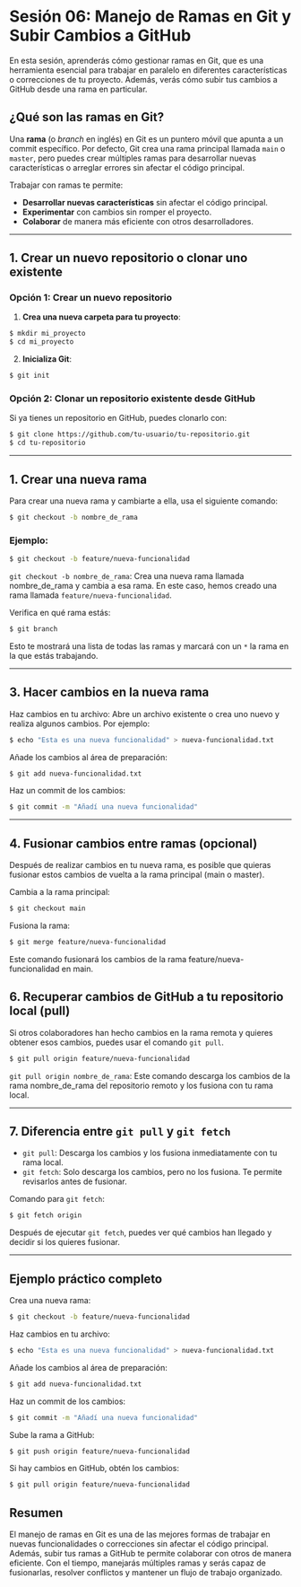 # Sesión 06: Manejo de Ramas en Git y Subir Cambios a GitHub

En esta sesión, aprenderás cómo gestionar ramas en Git, que es una herramienta esencial para trabajar en paralelo en diferentes características o correcciones de tu proyecto. Además, verás cómo subir tus cambios a GitHub desde una rama en particular.

## ¿Qué son las ramas en Git?

Una **rama** (o _branch_ en inglés) en Git es un puntero móvil que apunta a un commit específico. Por defecto, Git crea una rama principal llamada `main` o `master`, pero puedes crear múltiples ramas para desarrollar nuevas características o arreglar errores sin afectar el código principal.

Trabajar con ramas te permite:

  * **Desarrollar nuevas características** sin afectar el código principal.
  * **Experimentar** con cambios sin romper el proyecto.
  * **Colaborar** de manera más eficiente con otros desarrolladores.

---

## 1. Crear un nuevo repositorio o clonar uno existente

### Opción 1: Crear un nuevo repositorio

  1. **Crea una nueva carpeta para tu proyecto**:
```bash
$ mkdir mi_proyecto
$ cd mi_proyecto
```

  2. **Inicializa Git**:
```bash
$ git init
```

### Opción 2: Clonar un repositorio existente desde GitHub

Si ya tienes un repositorio en GitHub, puedes clonarlo con:
```bash
$ git clone https://github.com/tu-usuario/tu-repositorio.git
$ cd tu-repositorio
```

---

## 1. Crear una nueva rama

Para crear una nueva rama y cambiarte a ella, usa el siguiente comando:

```bash
$ git checkout -b nombre_de_rama
```

### Ejemplo:

```bash
$ git checkout -b feature/nueva-funcionalidad
```

`git checkout -b nombre_de_rama`: Crea una nueva rama llamada nombre_de_rama y cambia a esa rama. En este caso, hemos creado una rama llamada `feature/nueva-funcionalidad`.

Verifica en qué rama estás:
```bash
$ git branch
```

Esto te mostrará una lista de todas las ramas y marcará con un `*` la rama en la que estás trabajando.

---

## 3. Hacer cambios en la nueva rama

Haz cambios en tu archivo: Abre un archivo existente o crea uno nuevo y realiza algunos cambios. Por ejemplo:

```bash
$ echo "Esta es una nueva funcionalidad" > nueva-funcionalidad.txt
```

Añade los cambios al área de preparación:

```bash
$ git add nueva-funcionalidad.txt
```

Haz un commit de los cambios:

```bash
$ git commit -m "Añadí una nueva funcionalidad"
```

---

## 4. Fusionar cambios entre ramas (opcional)

Después de realizar cambios en tu nueva rama, es posible que quieras fusionar estos cambios de vuelta a la rama principal (main o master).

Cambia a la rama principal:

```bash
$ git checkout main
```

Fusiona la rama:

```bash
$ git merge feature/nueva-funcionalidad
```

Este comando fusionará los cambios de la rama feature/nueva-funcionalidad en main.

## 6. Recuperar cambios de GitHub a tu repositorio local (pull)

Si otros colaboradores han hecho cambios en la rama remota y quieres obtener esos cambios, puedes usar el comando `git pull`.

```bash
$ git pull origin feature/nueva-funcionalidad
```

`git pull origin nombre_de_rama`: Este comando descarga los cambios de la rama nombre_de_rama del repositorio remoto y los fusiona con tu rama local.

---

## 7. Diferencia entre `git pull` y `git fetch`

  * `git pull`: Descarga los cambios y los fusiona inmediatamente con tu rama local.
  * `git fetch`: Solo descarga los cambios, pero no los fusiona. Te permite revisarlos antes de fusionar.

Comando para `git fetch`:

```bash
$ git fetch origin
```

Después de ejecutar `git fetch`, puedes ver qué cambios han llegado y decidir si los quieres fusionar.

---

## Ejemplo práctico completo

Crea una nueva rama:

```bash
$ git checkout -b feature/nueva-funcionalidad
```

Haz cambios en tu archivo:

```bash
$ echo "Esta es una nueva funcionalidad" > nueva-funcionalidad.txt
```

Añade los cambios al área de preparación:

```bash
$ git add nueva-funcionalidad.txt
```

Haz un commit de los cambios:

```bash
$ git commit -m "Añadí una nueva funcionalidad"
```

Sube la rama a GitHub:

```bash
$ git push origin feature/nueva-funcionalidad
```

Si hay cambios en GitHub, obtén los cambios:

```bash
$ git pull origin feature/nueva-funcionalidad
```

## Resumen
El manejo de ramas en Git es una de las mejores formas de trabajar en nuevas funcionalidades o correcciones sin afectar el código principal. Además, subir tus ramas a GitHub te permite colaborar con otros de manera eficiente. Con el tiempo, manejarás múltiples ramas y serás capaz de fusionarlas, resolver conflictos y mantener un flujo de trabajo organizado.

